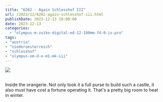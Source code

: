 ```yaml
---
title: "6262 - Again Schlosshof III"
url: /2023/12/6262-again-schlosshof-iii.html
publishDate: 2023-12-13 18:00:00
date: 2023-12-13
categories:
  - "olympus-m-zuiko-digital-ed-12-100mm-f4-0-is-pro"
tags:
- "austria"
- "niederoesterreich"
- "schlosshof"
- "olympus-om-d-e-m1-mk-iii"
---
```

<div class="container">
<div class="center"><a target="_blank" href="https://d25zfm9zpd7gm5.cloudfront.net/1200x1200/2020/20200614_113827_lr.jpg"><img class="webfeedsFeaturedVisual" src="https://d25zfm9zpd7gm5.cloudfront.net/0600x0600/2020/20200614_113827_lr.jpg" /></a></div>
</div>
<br />

Inside the orangerie. Not only took it a full purse to build
such a castle, it also must have cost a fortune operating
it. That's a pretty big room to heat in winter.
